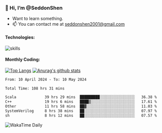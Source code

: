 ### 👋 Hi, I’m @SeddonShen
- Want to learn something.
- 📫 You can contact me at seddonshen2001@gmail.com

#### Technologies:

![skills](https://skillicons.dev/icons?i=scala,js,html,css,bootstrap,jquery,c,cpp,cloudflare,django,docker,flask,git,github,githubactions,linux,latex,mysql,nodejs,ps,php,pr,py,raspberrypi,redis,unreal,v,vscode,vue,bash)

#### Monthly Coding:
[![Top Langs](https://github-readme-stats.vercel.app/api/top-langs?username=seddonshen&show_icons=true&locale=en&layout=compact&hide=html&langs_count=8)](https://github.com/SeddonShen/)
[![Anurag's github stats](https://github-readme-stats.vercel.app/api?username=SeddonShen&count_private=true&show_icons=true)](https://github.com/anuraghazra/github-readme-stats)
<!--START_SECTION:waka-->

```txt
From: 10 April 2024 - To: 10 May 2024

Total Time: 108 hrs 31 mins

Scala             39 hrs 29 mins  █████████░░░░░░░░░░░░░░░░   36.38 %
C++               19 hrs 6 mins   ████▒░░░░░░░░░░░░░░░░░░░░   17.61 %
Other             11 hrs 58 mins  ██▓░░░░░░░░░░░░░░░░░░░░░░   11.03 %
SystemVerilog     8 hrs 38 mins   ██░░░░░░░░░░░░░░░░░░░░░░░   07.97 %
sh                8 hrs 12 mins   ██░░░░░░░░░░░░░░░░░░░░░░░   07.57 %
```

<!--END_SECTION:waka-->

![WakaTime Daily](https://wakatime.com/share/@seddon2001/61a7e342-5f12-4fea-bf92-1fac161e97d6.svg)
<!---
SeddonShen/SeddonShen is a ✨ special ✨ repository because its `README.md` (this file) appears on your GitHub profile.
You can click the Preview link to take a look at your changes.
--->
